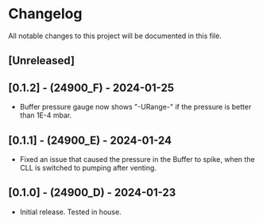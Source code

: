 # Changelog

All notable changes to this project will be documented in this file.

## [Unreleased]

## [0.1.2] - (24900_F) - 2024-01-25
- Buffer pressure gauge now shows "-URange-" if the pressure is better than 1E-4 mbar.
## [0.1.1] - (24900_E) - 2024-01-24
- Fixed an issue that caused the pressure in the Buffer to spike, when the CLL is switched to pumping after venting.
## [0.1.0] - (24900_D) - 2024-01-23
- Initial release. Tested in house.
